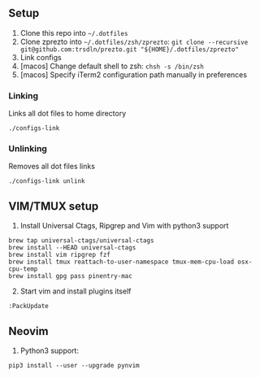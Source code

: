 ## Setup

1. Clone this repo into `~/.dotfiles`
2. Clone zprezto into `~/.dotfiles/zsh/zprezto`:
   `git clone --recursive git@github.com:trsdln/prezto.git "${HOME}/.dotfiles/zprezto"`
3. Link configs
4. [macos] Change default shell to zsh: `chsh -s /bin/zsh`
5. [macos] Specify iTerm2 configuration path manually in preferences

### Linking

Links all dot files to home directory

```
./configs-link
```

### Unlinking

Removes all dot files links

```
./configs-link unlink
```

## VIM/TMUX setup

1. Install Universal Ctags, Ripgrep and Vim with python3 support

```
brew tap universal-ctags/universal-ctags
brew install --HEAD universal-ctags
brew install vim ripgrep fzf
brew install tmux reattach-to-user-namespace tmux-mem-cpu-load osx-cpu-temp
brew install gpg pass pinentry-mac
```

2. Start vim and install plugins itself

```
:PackUpdate
```

## Neovim

1. Python3 support:

```
pip3 install --user --upgrade pynvim
```
